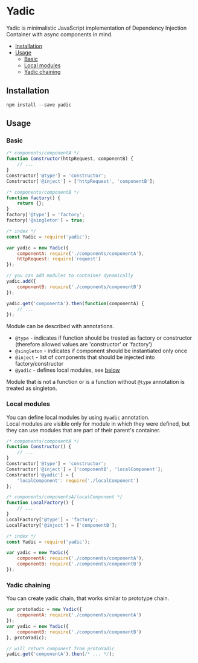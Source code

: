 # Yadic

Yadic is minimalistic JavaScript implementation of Dependency Injection Container with async components in mind.

* [Installation](#installation)
* [Usage](#usage)
  * [Basic](#basic)
  * [Local modules](#local-modules)
  * [Yadic chaining](#yadic-chaining)

## Installation

```
npm install --save yadic
```

## Usage

### Basic

```javascript
/* components/componentA */
function Constructor(httpRequest, componentB) {
    // ...
}
Constructor['@type'] = 'constructor';
Constructor['@inject'] = ['httpRequest', 'componentB'];
```

```javascript
/* components/componentB */
function factory() {
    return {};
}
factory['@type'] = 'factory';
factory['@singleton'] = true;
```

```javascript
/* index */
const Yadic = require('yadic');

var yadic = new Yadic({
    componentA: require('./components/componentA'),
    httpRequest: require('request')
});

// you can add modules to container dynamically
yadic.add({
    componentB: require('./components/componentB')
});

yadic.get('componentA').then(function(componentA) {
    // ... 
});

```

Module can be described with annotations.  

* `@type` - indicates if function should be treated as factory or constructor (therefore allowed values are
  'constructor' or 'factory')
* `@singleton` - indicates if component should be instantiated only once
* `@inject` - list of components that should be injected into factory/constructor
* `@yadic` - defines local modules, see [below](#local-modules)

Module that is not a function or is a function without `@type` annotation is treated as singleton.  

### Local modules

You can define local modules by using `@yadic` annotation.  
Local modules are visible only for module in which they were defined, but they can use modules that are part of their parent's container.

``` javascript
/* components/componentA */
function Constructor() {
    // ...
}
Constructor['@type'] = 'constructor';
Constructor['@inject'] = ['componentB', 'localComponent'];
Constructor['@yadic'] = {
    'localComponent': require('./localComponent')
};
```

``` javascript
/* components/componentsA/localComponent */
function LocalFactory() {
    // ...
}
LocalFactory['@type'] = 'factory';
LocalFactory['@inject'] = ['componentB'];
```

``` javascript
/* index */
const Yadic = require('yadic');

var yadic = new Yadic({
    componentA: require('./components/componentA'),
    componentB: require('./components/componentB')
});
```

### Yadic chaining

You can create yadic chain, that works similar to prototype chain.

```javascript
var protoYadic = new Yadic({
    componentA: require('./components/componentA')
});
var yadic = new Yadic({
    componentB: require('./components/componentB')
}, protoYadic);

// will return component from protoYadic
yadic.get('componentA').then(/* ... */); 
```
